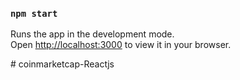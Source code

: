### `npm start`

Runs the app in the development mode.\
Open [http://localhost:3000](http://localhost:3000) to view it in your browser.

#   c o i n m a r k e t c a p - R e a c t j s  
 